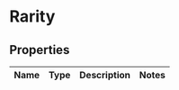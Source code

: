 

# Rarity


## Properties

| Name | Type | Description | Notes |
|------------ | ------------- | ------------- | -------------|



